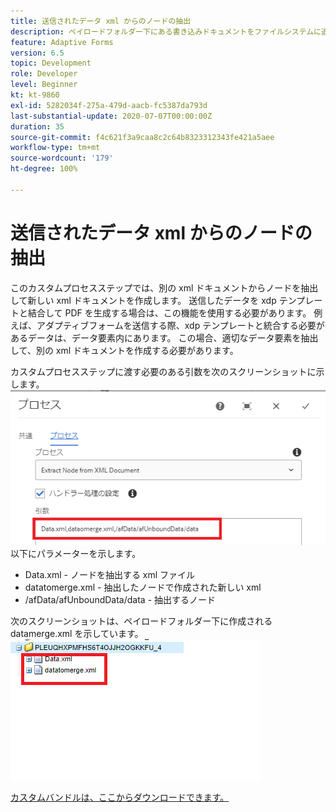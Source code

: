 ```yaml
---
title: 送信されたデータ xml からのノードの抽出
description: ペイロードフォルダー下にある書き込みドキュメントをファイルシステムに追加するカスタムプロセスステップです。
feature: Adaptive Forms
version: 6.5
topic: Development
role: Developer
level: Beginner
kt: kt-9860
exl-id: 5282034f-275a-479d-aacb-fc5387da793d
last-substantial-update: 2020-07-07T00:00:00Z
duration: 35
source-git-commit: f4c621f3a9caa8c2c64b8323312343fe421a5aee
workflow-type: tm+mt
source-wordcount: '179'
ht-degree: 100%

---
```


# 送信されたデータ xml からのノードの抽出

このカスタムプロセスステップでは、別の xml ドキュメントからノードを抽出して新しい xml ドキュメントを作成します。 送信したデータを xdp テンプレートと結合して PDF を生成する場合は、この機能を使用する必要があります。 例えば、アダプティブフォームを送信する際、xdp テンプレートと統合する必要があるデータは、データ要素内にあります。 この場合、適切なデータ要素を抽出して、別の xml ドキュメントを作成する必要があります。

カスタムプロセスステップに渡す必要のある引数を次のスクリーンショットに示します。
![process-step](assets/create-xml-process-step.png)
以下にパラメーターを示します。
* Data.xml - ノードを抽出する xml ファイル
* datatomerge.xml - 抽出したノードで作成された新しい xml
* /afData/afUnboundData/data - 抽出するノード


次のスクリーンショットは、ペイロードフォルダー下に作成される datamerge.xml を示しています。
![create-xml](assets/create-xml.png)

[カスタムバンドルは、ここからダウンロードできます。](/help/forms/assets/common-osgi-bundles/SetValueApp.core-1.0-SNAPSHOT.jar)
